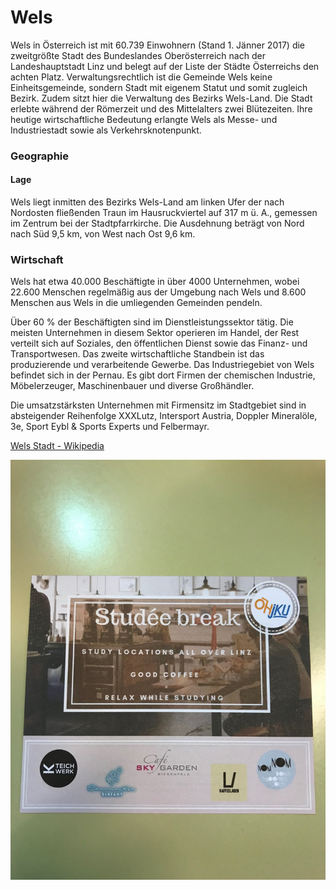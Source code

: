 # **Wels**

Wels in Österreich ist mit 60.739 Einwohnern (Stand 1. Jänner 2017) die zweitgrößte Stadt des Bundeslandes Oberösterreich nach der Landeshauptstadt Linz und belegt auf der Liste der Städte Österreichs den achten Platz. 
Verwaltungsrechtlich ist die Gemeinde Wels keine Einheitsgemeinde, sondern Stadt mit eigenem Statut und somit zugleich Bezirk. Zudem sitzt hier die Verwaltung des Bezirks Wels-Land. 
Die Stadt erlebte während der Römerzeit und des Mittelalters zwei Blütezeiten. Ihre heutige wirtschaftliche Bedeutung erlangte Wels als Messe- und Industriestadt sowie als Verkehrsknotenpunkt.

### **Geographie**

#### **Lage**

Wels liegt inmitten des Bezirks Wels-Land am linken Ufer der nach Nordosten fließenden Traun im Hausruckviertel auf 317 m ü. A., gemessen im Zentrum bei der Stadtpfarrkirche. 
Die Ausdehnung beträgt von Nord nach Süd 9,5 km, von West nach Ost 9,6 km.

### **Wirtschaft**

Wels hat etwa 40.000 Beschäftigte in über 4000 Unternehmen, wobei 22.600 Menschen regelmäßig aus der Umgebung nach Wels und 8.600 Menschen aus Wels in die umliegenden Gemeinden pendeln.

Über 60 % der Beschäftigten sind im Dienstleistungssektor tätig. Die meisten Unternehmen in diesem Sektor operieren im Handel, der Rest verteilt sich auf Soziales, den öffentlichen Dienst sowie das Finanz- und Transportwesen. 
Das zweite wirtschaftliche Standbein ist das produzierende und verarbeitende Gewerbe. Das Industriegebiet von Wels befindet sich in der Pernau. 
Es gibt dort Firmen der chemischen Industrie, Möbelerzeuger, Maschinenbauer und diverse Großhändler.

Die umsatzstärksten Unternehmen mit Firmensitz im Stadtgebiet sind in absteigender Reihenfolge XXXLutz, Intersport Austria, Doppler Mineralöle, 3e, Sport Eybl & Sports Experts und Felbermayr.

[Wels Stadt - Wikipedia](https://de.wikipedia.org/wiki/Wels_(Stadt))

![alt text](https://github.com/Huz15/CE_UE_WS17_A4-2/blob/revision/k01455488/IMG_6566.JPG "Bild 1")

